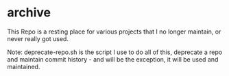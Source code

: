 # archive

This Repo is a resting place for various projects that I no longer maintain, or never really got used.

Note: deprecate-repo.sh is the script I use to do all of this, deprecate a repo and maintain commit history - and will be the exception, it will be used and maintained.
